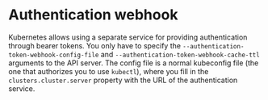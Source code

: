 # Authentication webhook
Kubernetes allows using a separate service for providing authentication through bearer tokens. You only have to specify the `--authentication-token-webhook-config-file` and `--authentication-token-webhook-cache-ttl` arguments to the API server. The config file is a normal kubeconfig file (the one that authorizes you to use `kubectl`), where you fill in the `clusters.cluster.server` property with the URL of the authentication service.
